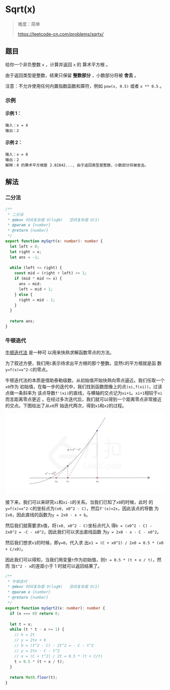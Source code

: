 # Sqrt(x)

> 难度：简单
>
> https://leetcode-cn.com/problems/sqrtx/

## 题目

给你一个非负整数 `x` ，计算并返回 `x` 的 算术平方根 。

由于返回类型是整数，结果只保留 **整数部分** ，小数部分将被 **舍去** 。

注意：不允许使用任何内置指数函数和算符，例如 `pow(x, 0.5)` 或者 `x ** 0.5` 。

### 示例

#### 示例 1：

```
输入：x = 4
输出：2
```

#### 示例 2：

```
输入：x = 8
输出：2
解释：8 的算术平方根是 2.82842..., 由于返回类型是整数，小数部分将被舍去。
```

## 解法

### 二分法

```typescript
/**
 * 二分法
 * @desc 时间复杂度 O(logN)   空间复杂度 O(1)
 * @param x {number}
 * @return {number}
 */
export function mySqrt(x: number): number {
  let left = 0;
  let right = x;
  let ans = -1;

  while (left <= right) {
    const mid = (right + left) >> 1;
    if (mid * mid <= x) {
      ans = mid;
      left = mid + 1;
    } else {
      right = mid - 1;
    }
  }

  return ans;
}
```

### 牛顿迭代

[牛顿迭代法](https://zh.wikipedia.org/wiki/%E7%89%9B%E9%A1%BF%E6%B3%95) 是一种可
以用来快熟求解函数零点的方法。

为了叙述方便，我们用`C`表示待求出平方根的那个整数。显然`C`的平方根就是函
数`y=f(x)=x^2-C`的零点。

牛顿迭代法的本质是借助泰勒级数，从初始值开始快熟向零点逼近。我们任取一个`x0`作为
初始值，在每一步的迭代中，我们找到函数图像上的点`(xi,f(xi))`，过该点做一条斜率为
该点导数`f'(xi)`的直线，与横轴的交点记为`xi+1`。`xi+1`相较于`xi`而言距离零点更近
。在经过多次迭代后，我们就可以得到一个距离零点非常接近的交点。下图给出了从`x0`开
始迭代两次，得到`x1`和`x2`的过程。

![sqrtx.png](../../assets/images/sqrtx.png)

接下来，我们可以来研究`xi`和`xi-1`的关系。当我们已知了`x0`的时候，此时
的`y=f(x)=x^2-C`的坐标点为`(x0, x0^2 - C)`，然后`f'(x)=2x`，因此该点的导数
为`2x0`，因此直线的函数为`y = 2x0 · x + b`。

然后我们就需要求`b`值，将`(x0, x0^2 - C)`坐标点代入
得`b = (x0^2 - C) - 2x0^2 = -C - x0^2`，因此我们可以求出直线函数
为`y = 2x0 · x - C - x0^2`。

然后我们想求`x1`的时候，即`y=0`，代入求
出`x1 = (C + x0^2) / 2x0 = 0.5 * (x0 + C/x0)`。

因此我们可以得知，当我们用变量`t`作为初始值，则`t = 0.5 * (t + x / t)`，然而
当`t^2 - x`的差距小于 1 时就可以返回结果了。

```typescript
/**
 * 牛顿迭代
 * @desc 时间复杂度 O(logN)   空间复杂度 O(1)
 * @param x {number}
 * @return {number}
 */
export function mySqrt2(x: number): number {
  if (x === 0) return 0;

  let t = x;
  while (t * t - x >= 1) {
    // k = 2t
    // y = 2tx + b
    // b = (t^2 - C) - 2t^2 = - C - t^2
    // y = 2tx - C - t^2
    // x = (C + t^2) / 2t = 0.5 * (t + C/t)
    t = 0.5 * (t + x / t);
  }

  return Math.floor(t);
}
```
